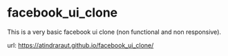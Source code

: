 # facebook_ui_clone
This is a very basic facebook ui clone (non functional and non responsive).

url: https://atindraraut.github.io/facebook_ui_clone/
